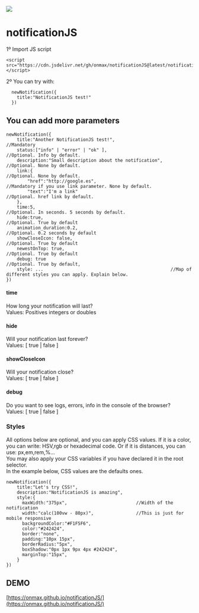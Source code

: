 [![](https://data.jsdelivr.com/v1/package/gh/onmax/notificationJS/badge)](https://www.jsdelivr.com/package/gh/onmax/notificationJS)

# notificationJS
1º Import JS script <br /> 
```
<script src="https://cdn.jsdelivr.net/gh/onmax/notificationJS@latest/notificationJS.min.js"></script>
```
2º You can try with: <br />
```
  newNotification({
    title:"NotificationJS test!"
  })
```

## You can add more parameters
```
newNotification({
    title:"Another NotificationJS test!",                     //Mandatory
    status:["info" | "error" | "ok" ],                        //Optional. Info by default.
    description:"Small description about the notification",   //Optional. None by default.    
    link:{                                                    //Optional. None by default.
        "href":"http://google.es",                              //Mandatory if you use link parameter. None by default. 
        "text":"I'm a link"                                     //Optional. href link by default.
    },
    time:5,                                                   //Optional. In seconds. 5 seconds by default.
    hide:true,                                                //Optional. True by default
    animation_duration:0.2,                                   //Optional. 0.2 seconds by default
    showCloseIcon: false,                                     //Optional. True by default
    newestOnTop: true,                                        //Optional. True by default
    debug: true                                               //Optional. True by default,
    style: ...                                                //Map of different styles you can apply. Explain below.
})
```

#### time
How long your notification will last?<br />
Values: Positives integers or doubles


#### hide
Will your notification last forever? <br />
Values: [ true | false ]

#### showCloseIcon
Will your notification close? <br />
Values: [ true | false ]

#### debug
Do you want to see logs, errors, info in the console of the browser? <br />
Values: [ true | false ]

### Styles
All options below are optional, and you can apply CSS values. If it is a color, you can write: HSV,rgb or hexadecimal code. Or if it is distances, you can use: px,em,rem,%... <br />
You may also apply your CSS variables if you have declared it in the root selector.<br />
In the example below, CSS values are the defaults ones.

```
newNotification({
    title:"Let's try CSS!",
    description:"NotificationJS is amazing",
    style:{
      maxWidth:"375px",                          //Width of the notification      
      width:"calc(100vw - 80px)",                //This is just for mobile responsive                   
      backgroundColor:"#F1F5F6",                
      color:"#242424",                           
      border:"none",                             
      padding:"10px 15px",                         
      borderRadius:"5px",                        
      boxShadow:"0px 1px 9px 4px #242424",                          
      marginTop:"15px",                         
    } 
})
```

## DEMO
[https://onmax.github.io/notificationJS/](https://onmax.github.io/notificationJS/)

